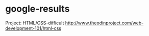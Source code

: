 # google-results
Project: HTML/CSS-difficult
http://www.theodinproject.com/web-development-101/html-css

